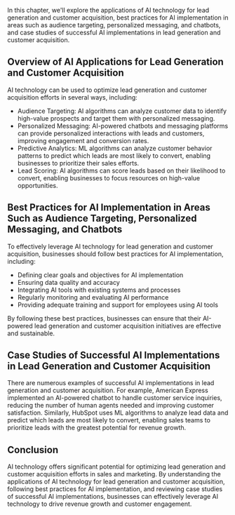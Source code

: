 
In this chapter, we'll explore the applications of AI technology for lead generation and customer acquisition, best practices for AI implementation in areas such as audience targeting, personalized messaging, and chatbots, and case studies of successful AI implementations in lead generation and customer acquisition.

Overview of AI Applications for Lead Generation and Customer Acquisition
------------------------------------------------------------------------

AI technology can be used to optimize lead generation and customer acquisition efforts in several ways, including:

* Audience Targeting: AI algorithms can analyze customer data to identify high-value prospects and target them with personalized messaging.
* Personalized Messaging: AI-powered chatbots and messaging platforms can provide personalized interactions with leads and customers, improving engagement and conversion rates.
* Predictive Analytics: ML algorithms can analyze customer behavior patterns to predict which leads are most likely to convert, enabling businesses to prioritize their sales efforts.
* Lead Scoring: AI algorithms can score leads based on their likelihood to convert, enabling businesses to focus resources on high-value opportunities.

Best Practices for AI Implementation in Areas Such as Audience Targeting, Personalized Messaging, and Chatbots
--------------------------------------------------------------------------------------------------------------

To effectively leverage AI technology for lead generation and customer acquisition, businesses should follow best practices for AI implementation, including:

* Defining clear goals and objectives for AI implementation
* Ensuring data quality and accuracy
* Integrating AI tools with existing systems and processes
* Regularly monitoring and evaluating AI performance
* Providing adequate training and support for employees using AI tools

By following these best practices, businesses can ensure that their AI-powered lead generation and customer acquisition initiatives are effective and sustainable.

Case Studies of Successful AI Implementations in Lead Generation and Customer Acquisition
-----------------------------------------------------------------------------------------

There are numerous examples of successful AI implementations in lead generation and customer acquisition. For example, American Express implemented an AI-powered chatbot to handle customer service inquiries, reducing the number of human agents needed and improving customer satisfaction. Similarly, HubSpot uses ML algorithms to analyze lead data and predict which leads are most likely to convert, enabling sales teams to prioritize leads with the greatest potential for revenue growth.

Conclusion
----------

AI technology offers significant potential for optimizing lead generation and customer acquisition efforts in sales and marketing. By understanding the applications of AI technology for lead generation and customer acquisition, following best practices for AI implementation, and reviewing case studies of successful AI implementations, businesses can effectively leverage AI technology to drive revenue growth and customer engagement.
